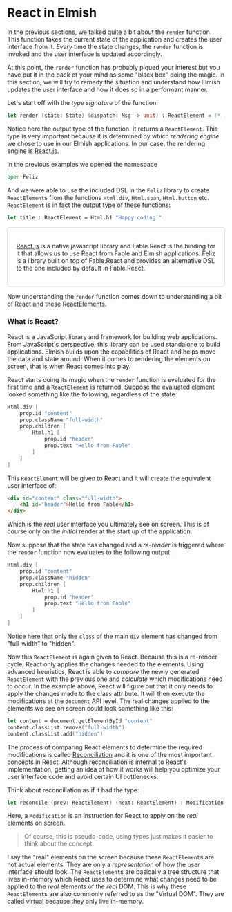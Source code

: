 # React in Elmish

In the previous sections, we talked quite a bit about the `render` function. This function takes the current state of the application and creates the user interface from it. *Every* time the state changes, the `render` function is invoked and the user interface is updated accordingly.

At this point, the `render` function has probably piqued your interest but you have put it in the back of your mind as some "black box" doing the magic. In this section, we will try to remedy the situation and understand how Elmish updates the user interface and how it does so in a performant manner.

Let's start off with the *type signature* of the function:
```fsharp
let render (state: State) (dispatch: Msg -> unit) : ReactElement = (* . . . *)
```
Notice here the output type of the function. It returns a `ReactElement`. This type is very important because it is determined by which *rendering engine* we chose to use in our Elmish applications. In our case, the rendering engine is [React.js](https://reactjs.org/).

In the previous examples we opened the namespace
```fsharp
open Feliz
```
And we were able to use the included DSL in the `Feliz` library to create `ReactElement`s from the functions `Html.div`, `Html.span`, `Html.button` etc. `ReactElement` is in fact the output type of these functions:
```fsharp
let title : ReactElement = Html.h1 "Happy coding!"
```
<div style="padding:20px; border: 1px solid lightgrey;border-radius:5px;">

[React.js](https://reactjs.org) is a native javascript library and Fable.React is the binding for it that allows us to use React from Fable and Elmish applications. Feliz is a library built on top of Fable.React and provides an alternative DSL to the one included by default in Fable.React.

</div>

Now understanding the `render` function comes down to understanding a bit of React and these ReactElements.

### What is React?

React is a JavaScript library and framework for building web applications. From JavaScript's perspective, this library can be used standalone to build applications. Elmish builds upon the capabilities of React and helps move the data and state around. When it comes to rendering the elements on screen, that is when React comes into play.

React starts doing its magic when the `render` function is evaluated for the first time and a `ReactElement` is returned. Suppose the evaluated element looked something like the following, regardless of the state:
```fsharp
Html.div [
    prop.id "content"
    prop.className "full-width"
    prop.children [
        Html.h1 [
            prop.id "header"
            prop.text "Hello from Fable"
        ]
    ]
]
```
This `ReactElement` will be given to React and it will create the equivalent user interface of:
```html
<div id="content" class="full-width">
    <h1 id="header">Hello from Fable</h1>
</div>
```
Which is the *real* user interface you ultimately see on screen. This is of course only on the *initial* render at the start up of the application.

Now suppose that the state has changed and a *re-render* is triggered where the `render` function now evaluates to the following output:
```fsharp {highlight: [3]}
Html.div [
    prop.id "content"
    prop.className "hidden"
    prop.children [
        Html.h1 [
            prop.id "header"
            prop.text "Hello from Fable"
        ]
    ]
]
```
Notice here that only the `class` of the main `div` element has changed from "full-width" to "hidden".

Now this `ReactElement` is again given to React. Because this is a re-render cycle, React only applies the changes needed to the elements. Using advanced heuristics, React is able to *compare* the newly generated `ReactElement` with the previous one and *calculate* which modifications need to occur. In the example above, React will figure out that it only needs to apply the changes made to the class attribute. It will then execute the modifications at the `document` API level. The real changes applied to the elements we see on screen could look something like this:
```fsharp
let content = document.getElementById "content"
content.classList.remove("full-width")
content.classList.add("hidden")
```
The process of comparing React elements to determine the required modifications is called [Reconciliation](https://reactjs.org/docs/reconciliation.html) and it is one of the most important concepts in React. Although reconciliation is internal to React's implementation, getting an idea of how it works will help you optimize your user interface code and avoid certain UI bottlenecks.

Think about reconciliation as if it had the type:
```fsharp
let reconcile (prev: ReactElement) (next: ReactElement) : Modification list = (*...*)
```
Here, a `Modification` is an instruction for React to apply on the *real* elements on screen.

> Of course, this is pseudo-code, using types just makes it easier to think about the concept.

I say the "real" elements on the screen because these `ReactElement`s are not actual elements. They are only a *representation* of how the user interface should look. The `ReactElement`s are basically a tree structure that lives in-memory which React uses to determine what changes need to be applied to the *real* elements of the *real* DOM. This is why these `ReactElement`s are also commonly referred to as the "Virtual DOM". They are called virtual because they only live in-memory.
